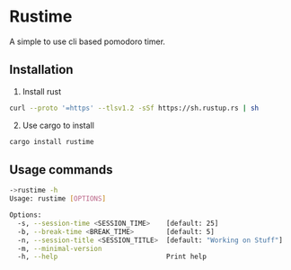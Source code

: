# Rustime

A simple to use cli based pomodoro timer.

## Installation

1. Install rust

  ```sh
  curl --proto '=https' --tlsv1.2 -sSf https://sh.rustup.rs | sh
  ```

2. Use cargo to install

  ```sh
  cargo install rustime
  ```

## Usage commands

```sh
->rustime -h
Usage: rustime [OPTIONS]

Options:
  -s, --session-time <SESSION_TIME>    [default: 25]
  -b, --break-time <BREAK_TIME>        [default: 5]
  -n, --session-title <SESSION_TITLE>  [default: "Working on Stuff"]
  -m, --minimal-version
  -h, --help                           Print help
```
